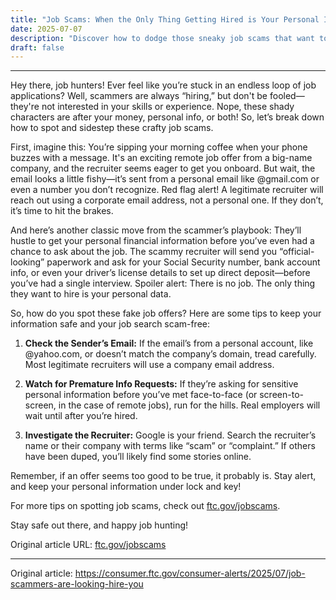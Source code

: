 ```yaml
---
title: "Job Scams: When the Only Thing Getting Hired is Your Personal Info!"
date: 2025-07-07
description: "Discover how to dodge those sneaky job scams that want to hire your bank account instead of you!"
draft: false
---
```


---

Hey there, job hunters! Ever feel like you’re stuck in an endless loop of job applications? Well, scammers are always “hiring,” but don't be fooled—they're not interested in your skills or experience. Nope, these shady characters are after your money, personal info, or both! So, let’s break down how to spot and sidestep these crafty job scams. 

First, imagine this: You’re sipping your morning coffee when your phone buzzes with a message. It's an exciting remote job offer from a big-name company, and the recruiter seems eager to get you onboard. But wait, the email looks a little fishy—it’s sent from a personal email like @gmail.com or even a number you don’t recognize. Red flag alert! A legitimate recruiter will reach out using a corporate email address, not a personal one. If they don’t, it’s time to hit the brakes.

And here’s another classic move from the scammer’s playbook: They’ll hustle to get your personal financial information before you’ve even had a chance to ask about the job. The scammy recruiter will send you “official-looking” paperwork and ask for your Social Security number, bank account info, or even your driver’s license details to set up direct deposit—before you’ve had a single interview. Spoiler alert: There is no job. The only thing they want to hire is your personal data.

So, how do you spot these fake job offers? Here are some tips to keep your information safe and your job search scam-free:

1. **Check the Sender’s Email:** If the email’s from a personal account, like @yahoo.com, or doesn’t match the company’s domain, tread carefully. Most legitimate recruiters will use a company email address.

2. **Watch for Premature Info Requests:** If they’re asking for sensitive personal information before you’ve met face-to-face (or screen-to-screen, in the case of remote jobs), run for the hills. Real employers will wait until after you’re hired.

3. **Investigate the Recruiter:** Google is your friend. Search the recruiter’s name or their company with terms like “scam” or “complaint.” If others have been duped, you’ll likely find some stories online.

Remember, if an offer seems too good to be true, it probably is. Stay alert, and keep your personal information under lock and key!

For more tips on spotting job scams, check out [ftc.gov/jobscams](https://www.ftc.gov/jobscams).

Stay safe out there, and happy job hunting! 

Original article URL: [ftc.gov/jobscams](https://www.ftc.gov/jobscams)

---
Original article: https://consumer.ftc.gov/consumer-alerts/2025/07/job-scammers-are-looking-hire-you